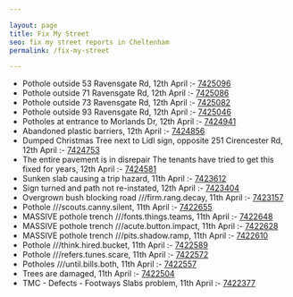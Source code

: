 ```yaml
---

layout: page
title: Fix My Street
seo: fix my street reports in Cheltenham
permalink: /fix-my-street

---
```


<!-- fix_marker starts -->

- Pothole outside 53 Ravensgate Rd, 12th April :- [7425096](https://www.fixmystreet.com/report/7425096)
- Pothole outside 71 Ravensgate Rd, 12th April :- [7425086](https://www.fixmystreet.com/report/7425086)
- Pothole outside 73 Ravensgate Rd, 12th April :- [7425082](https://www.fixmystreet.com/report/7425082)
- Pothole outside 93 Ravensgate Rd, 12th April :- [7425046](https://www.fixmystreet.com/report/7425046)
- Potholes at entrance to Morlands Dr, 12th April :- [7424941](https://www.fixmystreet.com/report/7424941)
- Abandoned plastic barriers, 12th April :- [7424856](https://www.fixmystreet.com/report/7424856)
- Dumped Christmas Tree next to Lidl sign, opposite 251 Cirencester Rd, 12th April :- [7424753](https://www.fixmystreet.com/report/7424753)
- The entire pavement is in disrepair The tenants have tried to get this fixed for years, 12th April :- [7424581](https://www.fixmystreet.com/report/7424581)
- Sunken slab causing a trip hazard, 11th April :- [7423612](https://www.fixmystreet.com/report/7423612)
- Sign turned and path not re-instated, 12th April :- [7423404](https://www.fixmystreet.com/report/7423404)
- Overgrown bush blocking road ///firm.rang.decay, 11th April :- [7423157](https://www.fixmystreet.com/report/7423157)
- Pothole ///scouts.canny.silent, 11th April :- [7422655](https://www.fixmystreet.com/report/7422655)
- MASSIVE pothole trench ///fonts.things.teams, 11th April :- [7422648](https://www.fixmystreet.com/report/7422648)
- MASSIVE pothole trench ///acute.button.impact, 11th April :- [7422628](https://www.fixmystreet.com/report/7422628)
- MASSIVE pothole trench ///pits.shadow.ramp, 11th April :- [7422610](https://www.fixmystreet.com/report/7422610)
- Pothole ///think.hired.bucket, 11th April :- [7422589](https://www.fixmystreet.com/report/7422589)
- Pothole ///refers.tunes.scare, 11th April :- [7422572](https://www.fixmystreet.com/report/7422572)
- Potholes ///until.bills.both, 11th April :- [7422557](https://www.fixmystreet.com/report/7422557)
- Trees are damaged, 11th April :- [7422504](https://www.fixmystreet.com/report/7422504)
- TMC - Defects - Footways Slabs problem, 11th April :- [7422377](https://www.fixmystreet.com/report/7422377)

<!-- fix_marker ends -->